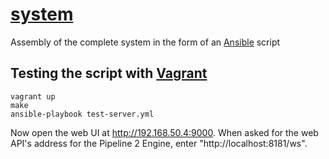 # [system][]

Assembly of the complete system in the form of an [Ansible][] script

## Testing the script with [Vagrant][]

    vagrant up
    make
    ansible-playbook test-server.yml

Now open the web UI at http://192.168.50.4:9000. When asked for the web API's address for the Pipeline 2
Engine, enter "http://localhost:8181/ws".


[system]: https://github.com/snaekobbi/system
[ansible]: http://www.ansible.com
[vagrant]: https://www.vagrantup.com/
